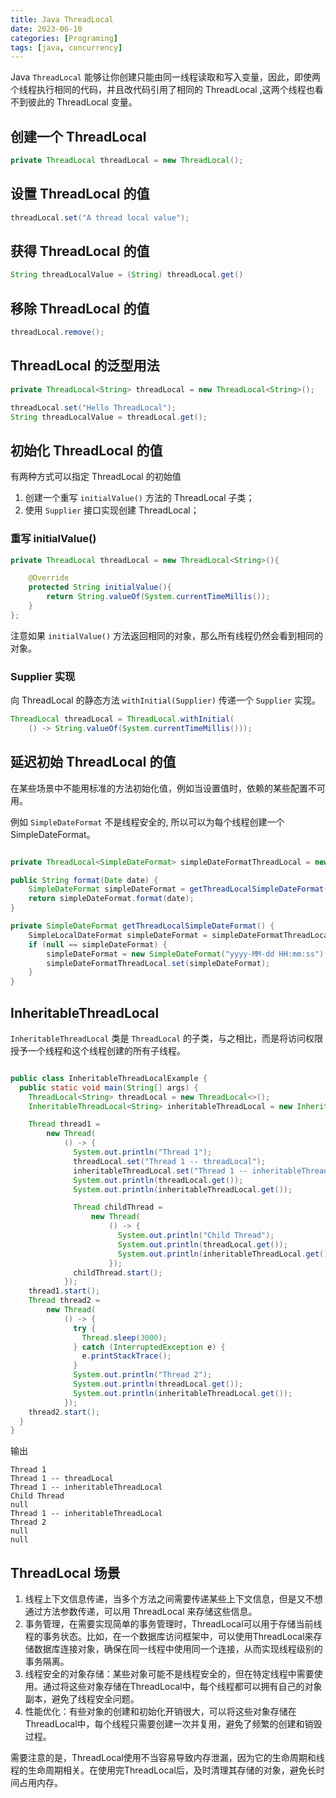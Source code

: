 ```yaml
---
title: Java ThreadLocal
date: 2023-06-10
categories: [Programing]
tags: [java, concurrency]
---
```


Java `ThreadLocal` 能够让你创建只能由同一线程读取和写入变量，因此，即使两个线程执行相同的代码，并且改代码引用了相同的 ThreadLocal ,这两个线程也看不到彼此的 ThreadLocal 变量。

## 创建一个 ThreadLocal

``` java
private ThreadLocal threadLocal = new ThreadLocal();
```

## 设置 ThreadLocal 的值

``` java
threadLocal.set("A thread local value");
```

## 获得 ThreadLocal 的值

```java
String threadLocalValue = (String) threadLocal.get()
```

## 移除 ThreadLocal 的值

```java
threadLocal.remove();
```

## ThreadLocal 的泛型用法

```java
private ThreadLocal<String> threadLocal = new ThreadLocal<String>();

threadLocal.set("Hello ThreadLocal");
String threadLocalValue = threadLocal.get();
```

## 初始化 ThreadLocal 的值

有两种方式可以指定 ThreadLocal 的初始值

1. 创建一个重写 `initialValue()` 方法的 ThreadLocal 子类；
2. 使用 `Supplier` 接口实现创建 ThreadLocal；

### 重写 initialValue()

```java
private ThreadLocal threadLocal = new ThreadLocal<String>(){

    @Override
    protected String initialValue(){
        return String.valueOf(System.currentTimeMillis());
    }
};
```

注意如果 `initialValue()` 方法返回相同的对象，那么所有线程仍然会看到相同的对象。

### Supplier 实现

向 ThreadLocal 的静态方法 `withInitial(Supplier)` 传递一个 `Supplier` 实现。

```java
ThreadLocal threadLocal = ThreadLocal.withInitial(
    () -> String.valueOf(System.currentTimeMillis()));
```

## 延迟初始 ThreadLocal 的值

在某些场景中不能用标准的方法初始化值，例如当设置值时，依赖的某些配置不可用。

例如 `SimpleDateFormat` 不是线程安全的, 所以可以为每个线程创建一个 SimpleDateFormat。

```java

private ThreadLocal<SimpleDateFormat> simpleDateFormatThreadLocal = new ThreadLocal<SimpleDateFormat>();

public String format(Date date) {
    SimpleDateFormat simpleDateFormat = getThreadLocalSimpleDateFormat();
    return simpleDateFormat.format(date);
}

private SimpleDateFormat getThreadLocalSimpleDateFormat() {
    SimpleLocalDateFormat simpleDateFormat = simpleDateFormatThreadLocal.get();
    if (null == simpleDateFormat) {
        simpleDateFormat = new SimpleDateFormat("yyyy-MM-dd HH:mm:ss");
        simpleDateFormatThreadLocal.set(simpleDateFormat);
    }
}
```

## InheritableThreadLocal

`InheritableThreadLocal` 类是 `ThreadLocal` 的子类，与之相比，而是将访问权限授予一个线程和这个线程创建的所有子线程。

```java

public class InheritableThreadLocalExample {
  public static void main(String[] args) {
    ThreadLocal<String> threadLocal = new ThreadLocal<>();
    InheritableThreadLocal<String> inheritableThreadLocal = new InheritableThreadLocal<>();

    Thread thread1 =
        new Thread(
            () -> {
              System.out.println("Thread 1");
              threadLocal.set("Thread 1 -- threadLocal");
              inheritableThreadLocal.set("Thread 1 -- inheritableThreadLocal");
              System.out.println(threadLocal.get());
              System.out.println(inheritableThreadLocal.get());

              Thread childThread =
                  new Thread(
                      () -> {
                        System.out.println("Child Thread");
                        System.out.println(threadLocal.get());
                        System.out.println(inheritableThreadLocal.get());
                      });
              childThread.start();
            });
    thread1.start();
    Thread thread2 =
        new Thread(
            () -> {
              try {
                Thread.sleep(3000);
              } catch (InterruptedException e) {
                e.printStackTrace();
              }
              System.out.println("Thread 2");
              System.out.println(threadLocal.get());
              System.out.println(inheritableThreadLocal.get());
            });
    thread2.start();
  }
}
```

输出

```
Thread 1
Thread 1 -- threadLocal
Thread 1 -- inheritableThreadLocal
Child Thread
null
Thread 1 -- inheritableThreadLocal
Thread 2
null
null
```

## ThreadLocal 场景

1. 线程上下文信息传递，当多个方法之间需要传递某些上下文信息，但是又不想通过方法参数传递，可以用 ThreadLocal 来存储这些信息。
2. 事务管理，在需要实现简单的事务管理时，ThreadLocal可以用于存储当前线程的事务状态。比如，在一个数据库访问框架中，可以使用ThreadLocal来存储数据库连接对象，确保在同一线程中使用同一个连接，从而实现线程级别的事务隔离。
3. 线程安全的对象存储：某些对象可能不是线程安全的，但在特定线程中需要使用。通过将这些对象存储在ThreadLocal中，每个线程都可以拥有自己的对象副本，避免了线程安全问题。
4. 性能优化：有些对象的创建和初始化开销很大，可以将这些对象存储在ThreadLocal中，每个线程只需要创建一次并复用，避免了频繁的创建和销毁过程。

需要注意的是，ThreadLocal使用不当容易导致内存泄漏，因为它的生命周期和线程的生命周期相关。在使用完ThreadLocal后，及时清理其存储的对象，避免长时间占用内存。
